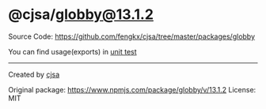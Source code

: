 # @cjsa/globby@13.1.2

Source Code: https://github.com/fengkx/cjsa/tree/master/packages/globby

You can find usage(exports) in [unit test](https://github.com/fengkx/cjsa/tree/master/packages/globby/test/pkg.test.js)

---

Created by [cjsa](https://github.com/fengkx/cjsa/)

Original package: https://www.npmjs.com/package/globby/v/13.1.2
License: MIT
